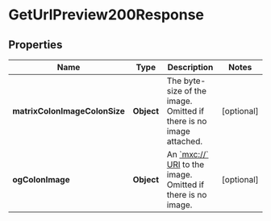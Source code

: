 

# GetUrlPreview200Response


## Properties

| Name | Type | Description | Notes |
|------------ | ------------- | ------------- | -------------|
|**matrixColonImageColonSize** | **Object** | The byte-size of the image. Omitted if there is no image attached. |  [optional] |
|**ogColonImage** | **Object** | An [&#x60;mxc://&#x60; URI](/client-server-api/#matrix-content-mxc-uris) to the image. Omitted if there is no image. |  [optional] |



